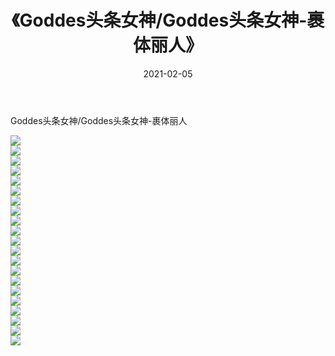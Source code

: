 ﻿---
layout: post
title:  《Goddes头条女神/Goddes头条女神-裹体丽人》
date:   2021-02-05
img: http://pic.660000.xyz/1:/网络美图/2021/Goddes头条女神/Goddes头条女神-裹体丽人/000.jpg
categories: [美女, 清纯, 唯美]
---

Goddes头条女神/Goddes头条女神-裹体丽人

 ![](http://pic.660000.xyz/1:/网络美图/2021/Goddes头条女神/Goddes头条女神-裹体丽人/001.jpg) <br>![](http://pic.660000.xyz/1:/网络美图/2021/Goddes头条女神/Goddes头条女神-裹体丽人/002.jpg) <br>![](http://pic.660000.xyz/1:/网络美图/2021/Goddes头条女神/Goddes头条女神-裹体丽人/003.jpg) <br>![](http://pic.660000.xyz/1:/网络美图/2021/Goddes头条女神/Goddes头条女神-裹体丽人/004.jpg) <br>![](http://pic.660000.xyz/1:/网络美图/2021/Goddes头条女神/Goddes头条女神-裹体丽人/005.jpg) <br>![](http://pic.660000.xyz/1:/网络美图/2021/Goddes头条女神/Goddes头条女神-裹体丽人/006.jpg) <br>![](http://pic.660000.xyz/1:/网络美图/2021/Goddes头条女神/Goddes头条女神-裹体丽人/007.jpg) <br>![](http://pic.660000.xyz/1:/网络美图/2021/Goddes头条女神/Goddes头条女神-裹体丽人/008.jpg) <br>![](http://pic.660000.xyz/1:/网络美图/2021/Goddes头条女神/Goddes头条女神-裹体丽人/009.jpg) <br>![](http://pic.660000.xyz/1:/网络美图/2021/Goddes头条女神/Goddes头条女神-裹体丽人/010.jpg) <br>![](http://pic.660000.xyz/1:/网络美图/2021/Goddes头条女神/Goddes头条女神-裹体丽人/011.jpg) <br>![](http://pic.660000.xyz/1:/网络美图/2021/Goddes头条女神/Goddes头条女神-裹体丽人/012.jpg) <br>![](http://pic.660000.xyz/1:/网络美图/2021/Goddes头条女神/Goddes头条女神-裹体丽人/013.jpg) <br>![](http://pic.660000.xyz/1:/网络美图/2021/Goddes头条女神/Goddes头条女神-裹体丽人/014.jpg) <br>![](http://pic.660000.xyz/1:/网络美图/2021/Goddes头条女神/Goddes头条女神-裹体丽人/015.jpg) <br>![](http://pic.660000.xyz/1:/网络美图/2021/Goddes头条女神/Goddes头条女神-裹体丽人/016.jpg) <br>![](http://pic.660000.xyz/1:/网络美图/2021/Goddes头条女神/Goddes头条女神-裹体丽人/017.jpg) <br>![](http://pic.660000.xyz/1:/网络美图/2021/Goddes头条女神/Goddes头条女神-裹体丽人/018.jpg) <br>![](http://pic.660000.xyz/1:/网络美图/2021/Goddes头条女神/Goddes头条女神-裹体丽人/019.jpg) <br>![](http://pic.660000.xyz/1:/网络美图/2021/Goddes头条女神/Goddes头条女神-裹体丽人/020.jpg) <br>![](http://pic.660000.xyz/1:/网络美图/2021/Goddes头条女神/Goddes头条女神-裹体丽人/021.jpg) <br>